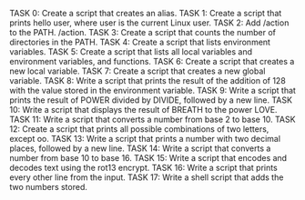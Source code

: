 TASK 0: Create a script that creates an alias.
TASK 1: Create a script that prints hello user, where  user is the current Linux user.
TASK 2: Add /action to the PATH. /action.
TASK 3: Create a script that counts the number of directories in the PATH.
TASK 4: Create a script that lists environment variables.
TASK 5: Create a script that lists all local variables and environment variables, and functions.
TASK 6: Create a script that creates a new local variable.
TASK 7: Create a script that creates a new global variable.
TASK 8: Write a script that prints the result of the addition of 128 with the value stored in the environment variable.
TASK 9: Write a script that prints the result of POWER divided by DIVIDE, followed by a new line.
TASK 10: Write a script that displays the result of BREATH to the power LOVE.
TASK 11: Write a script that converts a number from base 2 to base 10.
TASK 12: Create a script that prints all possible combinations of two letters, except oo.
TASK 13: Write a script that prints a number with two decimal places, followed by a new line.
TASK 14: Write a script that converts a number from base 10 to base 16.
TASK 15: Write a script that encodes and decodes text using the rot13 encrypt.
TASK 16: Write a script that prints every other line from the input.
TASK 17: Write a shell script that adds the two numbers stored.
